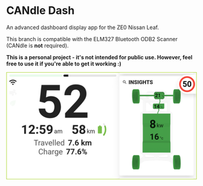 # CANdle Dash
An advanced dashboard display app for the ZE0 Nissan Leaf.

This branch is compatible with the ELM327 Bluetooth ODB2 Scanner (CANdle is **not** required).

**This is a personal project - it's not intended for public use. However, feel free to use it if you're able to get it working :)**

![Screenshot of app](/screenshot.png)
